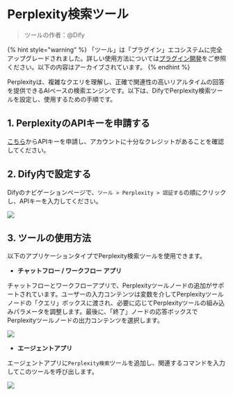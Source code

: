 # Perplexity検索ツール

> ツールの作者：@Dify

{% hint style="warning" %}
「ツール」は「プラグイン」エコシステムに完全アップグレードされました。詳しい使用方法については[プラグイン開発](https://docs.dify.ai/ja-jp/plugins/quick-start/install-plugins)をご参照ください。以下の内容はアーカイブされています。
{% endhint %}

Perplexityは、複雑なクエリを理解し、正確で関連性の高いリアルタイムの回答を提供できるAIベースの検索エンジンです。以下は、DifyでPerplexity検索ツールを設定し、使用するための手順です。

## 1. PerplexityのAPIキーを申請する

[こちら](https://www.perplexity.ai/settings/api)からAPIキーを申請し、アカウントに十分なクレジットがあることを確認してください。

## 2. Dify内で設定する

Difyのナビゲーションページで、`ツール > Perplexity > 認証する`の順にクリックし、APIキーを入力してください。

![](../../../../img/tools-perplexity.png)

## 3. ツールの使用方法

以下のアプリケーションタイプでPerplexity検索ツールを使用できます。

- **チャットフロー / ワークフロー アプリ**

チャットフローとワークフローアプリで、Perplexityツールノードの追加がサポートされています。ユーザーの入力コンテンツは変数を介してPerplexityツールノードの「クエリ」ボックスに渡され、必要に応じてPerplexityツールの組み込みパラメータを調整します。最後に、「終了」ノードの応答ボックスでPerplexityツールノードの出力コンテンツを選択します。

![](../../../../img/tools-chatflow-perplexity.png)

- **エージェントアプリ**

エージェントアプリに`Perplexity検索`ツールを追加し、関連するコマンドを入力してこのツールを呼び出します。

![](../../../../img/tools-agent-perplexity.png)